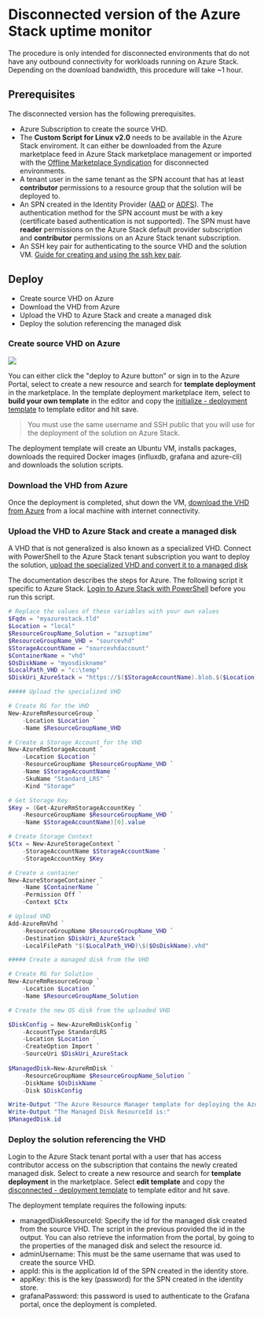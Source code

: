 # Disconnected version of the Azure Stack uptime monitor 

The procedure is only intended for disconnected environments that do not have any outbound connectivity for workloads running on Azure Stack. Depending on the download bandwidth, this procedure will take ~1 hour.

## Prerequisites
The disconnected version has the following prerequisites.

- Azure Subscription to create the source VHD.
- The **Custom Script for Linux v2.0** needs to be available in the Azure Stack enviroment. It can either be downloaded from the Azure marketplace feed in Azure Stack marketplace management or imported with the [Offline Marketplace Syndication](https://github.com/d0man33/AzureStack-Tools/tree/master/Syndication) for disconnected environments.
- A tenant user in the same tenant as the SPN account that has at least **contributor** permissions to a resource group that the solution will be deployed to.
- An SPN created in the Identity Provider ([AAD](https://docs.microsoft.com/en-us/azure/azure-stack/user/azure-stack-create-service-principals#create-service-principal-for-azure-ad) or [ADFS](https://docs.microsoft.com/en-us/azure/azure-stack/azure-stack-create-service-principals#create-a-service-principal-using-a-client-secret)). The authentication method for the SPN account must be with a key (certificate based authentication is not supported). The SPN must have **reader** permissions on the Azure Stack default provider subscription and **contributor** permissions on an Azure Stack tenant subscription.
- An SSH key pair for authenticating to the source VHD and the solution VM. [Guide for creating and using the ssh key pair](/docs/SSH.md).

## Deploy

- Create source VHD on Azure
- Download the VHD from Azure
- Upload the VHD to Azure Stack and create a managed disk
- Deploy the solution referencing the managed disk

### Create source VHD on Azure

<a href="https://portal.azure.com/#create/Microsoft.Template/uri/https%3A%2F%2Fraw.githubusercontent.com%2FAzure%2Fazurestack-uptime-monitor%2Fmaster%2Fdeploy%2Finitialize%2FmainTemplate.json" target="_blank">
    <img src="http://azuredeploy.net/deploybutton.png"/>
</a>

You can either click the "deploy to Azure button" or sign in to the Azure Portal, select to create a new resource and search for **template deployment** in the marketplace. In the template deployment marketplace item, select to **build your own template** in the editor and copy the [initialize - deployment template](https://raw.githubusercontent.com/d0man33/azurestack-uptime-monitor/master/deploy/initialize/mainTemplate.json) to template editor and hit save.

> You must use the same username and SSH public that you will use for the deployment of the solution on Azure Stack.

The deployment template will create an Ubuntu VM, installs packages, downloads the required Docker images (influxdb, grafana and azure-cli) and downloads the solution scripts.

### Download the VHD from Azure
Once the deployment is completed, shut down the VM, [download the VHD from Azure](https://docs.microsoft.com/en-us/azure/virtual-machines/windows/download-vhd) from a local machine with internet connectivity.

### Upload the VHD to Azure Stack and create a managed disk
A VHD that is not generalized is also known as a specialized VHD. Connect with PowerShell to the Azure Stack tenant subscription you want to deploy the solution, [upload the specialized VHD and convert it to a managed disk](https://docs.microsoft.com/en-us/azure/virtual-machines/windows/create-vm-specialized#option-2-upload-a-specialized-vhd)

The documentation describes the steps for Azure. The following script it specific to Azure Stack. [Login to Azure Stack with PowerShell](https://docs.microsoft.com/en-us/azure/azure-stack/user/azure-stack-powershell-configure-user) before you run this script.

``` PowerShell
# Replace the values of these variables with your own values
$Fqdn = "myazurestack.tld"
$Location = "local"
$ResourceGroupName_Solution = "azsuptime"
$ResourceGroupName_VHD = "sourcevhd"
$StorageAccountName = "sourcevhdaccount"
$ContainerName = "vhd"
$OsDiskName = "myosdiskname"
$LocalPath_VHD = "c:\temp"
$DiskUri_AzureStack = "https://$($StorageAccountName).blob.$($Location).$($Fqdn)/$($ContainerName)/$($OsDiskName).vhd"

##### Upload the specialized VHD

# Create RG for the VHD
New-AzureRmResourceGroup `
    -Location $Location `
    -Name $ResourceGroupName_VHD

# Create a Storage Account for the VHD
New-AzureRmStorageAccount `
    -Location $Location `
    -ResourceGroupName $ResourceGroupName_VHD `
    -Name $StorageAccountName `
    -SkuName "Standard_LRS" `
    -Kind "Storage"

# Get Storage Key
$Key = (Get-AzureRmStorageAccountKey `
    -ResourceGroupName $ResourceGroupName_VHD `
    -Name $StorageAccountName)[0].value

# Create Storage Context
$Ctx = New-AzureStorageContext `
    -StorageAccountName $StorageAccountName `
    -StorageAccountKey $Key

# Create a container
New-AzureStorageContainer `
    -Name $ContainerName `
    -Permission Off `
    -Context $Ctx

# Upload VHD
Add-AzureRmVhd `
    -ResourceGroupName $ResourceGroupName_VHD `
    -Destination $DiskUri_AzureStack `
    -LocalFilePath "$($LocalPath_VHD)\$($OsDiskName).vhd"

##### Create a managed disk from the VHD

# Create RG for Solution
New-AzureRmResourceGroup `
    -Location $Location `
    -Name $ResourceGroupName_Solution

# Create the new OS disk from the uploaded VHD

$DiskConfig = New-AzureRmDiskConfig `
    -AccountType StandardLRS `
    -Location $Location `
    -CreateOption Import `
    -SourceUri $DiskUri_AzureStack
   
$ManagedDisk=New-AzureRmDisk `
    -ResourceGroupName $ResourceGroupName_Solution `
    -DiskName $OsDiskName `
    -Disk $DiskConfig

Write-Output "The Azure Resource Manager template for deploying the Azure Stack Uptime Monitor requires the ResourceId of the Managed Disk."
Write-Output "The Managed Disk ResourceId is:"
$ManagedDisk.id
```

### Deploy the solution referencing the VHD
Login to the Azure Stack tenant portal with a user that has access contributor access on the subscription that contains the newly created managed disk. Select to create a new resource and search for **template deployment** in the marketplace. Select **edit template** and copy the [disconnected - deployment template](https://raw.githubusercontent.com/d0man33/azurestack-uptime-monitor/master/deploy/disconnected/mainTemplate.json) to template editor and hit save.

The deployment template requires the following inputs:

- managedDiskResourceId: Specify the id for the managed disk created from the source VHD. The script in the previous provided the id in the output. You can also retrieve the information from the portal, by going to the properties of the managed disk and select the resource id.
- adminUsername: This must be the same username that was used to create the source VHD.
- appId: this is the application Id of the SPN created in the identity store.
- appKey: this is the key (password) for the SPN created in the identity store.
- grafanaPassword: this password is used to authenticate to the Grafana portal, once the deployment is completed.